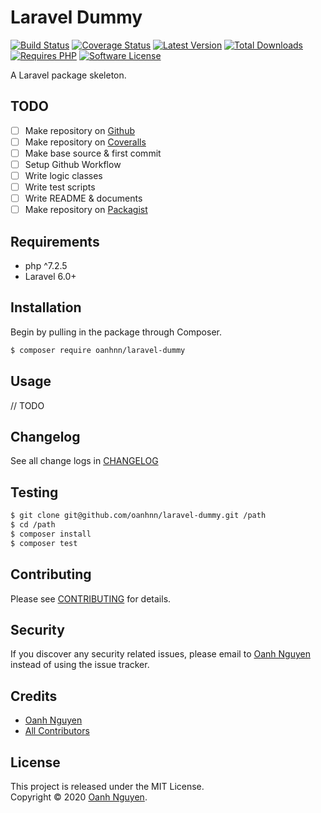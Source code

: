 # Laravel Dummy

[![Build Status](https://github.com/oanhnn/laravel-dummy/workflows/CI/badge.svg)](https://github.com/oanhnn/laravel-dummy/actions)
[![Coverage Status](https://img.shields.io/coveralls/github/oanhnn/laravel-dummy/master.svg)](https://coveralls.io/github/oanhnn/laravel-dummy)
[![Latest Version](https://img.shields.io/packagist/v/oanhnn/laravel-dummy.svg?label=latest%20version)](https://packagist.org/packages/oanhnn/laravel-dummy)
[![Total Downloads](https://img.shields.io/packagist/dt/oanhnn/laravel-dummy.svg)](https://packagist.org/packages/oanhnn/laravel-dummy)
[![Requires PHP](https://img.shields.io/packagist/php-v/oanhnn/laravel-dummy.svg)](https://packagist.org/packages/oanhnn/laravel-dummy)
[![Software License](https://img.shields.io/github/license/oanhnn/laravel-dummy.svg)](LICENSE)

A Laravel package skeleton.

## TODO

- [ ] Make repository on [Github](https://github.com)
- [ ] Make repository on [Coveralls](https://coveralls.io)
- [ ] Make base source & first commit
- [ ] Setup Github Workflow
- [ ] Write logic classes
- [ ] Write test scripts
- [ ] Write README & documents
- [ ] Make repository on [Packagist](https://packagist.org)

## Requirements

* php ^7.2.5
* Laravel 6.0+

## Installation

Begin by pulling in the package through Composer.

```bash
$ composer require oanhnn/laravel-dummy
```

## Usage

// TODO

## Changelog

See all change logs in [CHANGELOG](CHANGELOG.md)

## Testing

```bash
$ git clone git@github.com/oanhnn/laravel-dummy.git /path
$ cd /path
$ composer install
$ composer test
```

## Contributing

Please see [CONTRIBUTING](CONTRIBUTING.md) for details.

## Security

If you discover any security related issues, please email to [Oanh Nguyen](mailto:oanhnn.bk@gmail.com) instead of 
using the issue tracker.

## Credits

- [Oanh Nguyen](https://github.com/oanhnn)
- [All Contributors](../../contributors)

## License

This project is released under the MIT License.   
Copyright © 2020 [Oanh Nguyen](https://oanhnn.github.io).
